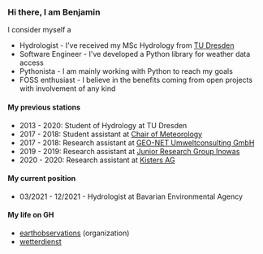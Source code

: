 ### Hi there, I am Benjamin

I consider myself a
- Hydrologist - I've received my MSc Hydrology from [TU Dresden](https://tu-dresden.de/bu/umwelt/hydro/ihm?set_language=en)
- Software Engineer - I've developed a Python library for weather data access
- Pythonista - I am mainly working with Python to reach my goals
- FOSS enthusiast - I believe in the benefits coming from open projects with involvement of any kind

#### My previous stations
- 2013 - 2020: Student of Hydrology at TU Dresden
- 2017 - 2018: Student assistant at [Chair of Meteorology](https://tu-dresden.de/bu/umwelt/hydro/ihm/meteorologie?set_language=en)
- 2017 - 2018: Research assistant at [GEO-NET Umweltconsulting GmbH](https://geo-net.de/de/home.html)
- 2019 - 2019: Research assistant at [Junior Research Group Inowas](https://tu-dresden.de/bu/umwelt/hydro/iak/das-institut/nachwuchsforschergruppe-inowas?set_language=en)
- 2020 - 2020: Research assistant at [Kisters AG](https://www.kisters.de/en/)

#### My current position
- 03/2021 - 12/2021 - Hydrologist at Bavarian Environmental Agency

#### My life on GH
- [earthobservations](https://github.com/earthobservations) (organization)
- [wetterdienst](https://github.com/earthobservations/wetterdienst)
